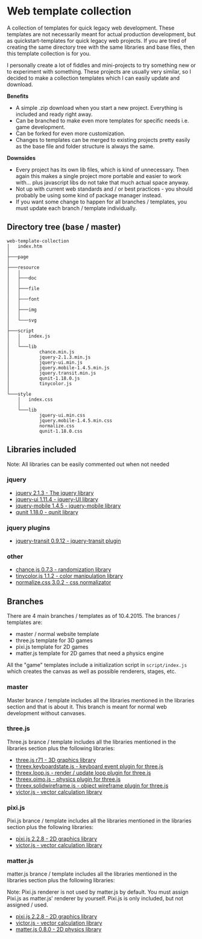 # Web template collection

A collection of templates for quick legacy web development. These templates are not necessarily meant for actual production development, but as quickstart-templates for quick legacy web projects. If you are tired of creating the same directory tree with the same libraries and base files, then this template collection is for you.

I personally create a lot of fiddles and mini-projects to try something new or to experiment with something. These projects are usually very similar, so I decided to make a collection templates which I can easily update and download.

**Benefits**

* A simple .zip download when you start a new project. Everything is included and ready right away.
* Can be branched to make even more templates for specific needs i.e. game development.
* Can be forked for even more customization.
* Changes to templates can be merged to existing projects pretty easily as the base file and folder structure is always the same.

**Downsides**

* Every project has its own lib files, which is kind of unnecessary. Then again this makes a single project more portable and easier to work with... plus javascript libs do not take that much actual space anyway.
* Not up with current web standards and / or best practices - you should probably be using some kind of package manager instead.
* If you want some change to happen for all branches / templates, you must update each branch / template individually.

## Directory tree (base / master)

```
web-template-collection
│   index.htm
│
├───page
│
├───resource
│   │
│   ├───doc
│   │
│   ├───file
│   │
│   ├───font
│   │
│   ├───img
│   │
│   └───svg
│
├───script
│   │   index.js
│   │
│   └───lib
│           chance.min.js
│           jquery-2.1.3.min.js
│           jquery-ui.min.js
│           jquery.mobile-1.4.5.min.js
│           jquery.transit.min.js
│           qunit-1.18.0.js
│           tinycolor.js
│
└───style
    │   index.css
    │
    └───lib
            jquery-ui.min.css
            jquery.mobile-1.4.5.min.css
            normalize.css
            qunit-1.18.0.css
```


## Libraries included

Note: All libraries can be easily commented out when not needed

### jquery

* [jquery 2.1.3 - The jquery library](http://jquery.com/)
* [jquery-ui 1.11.4 - jquery-UI library](http://jqueryui.com/)
* [jquery-mobile 1.4.5 - jquery-mobile library](http://jquerymobile.com/)
* [qunit 1.18.0 - qunit library](https://qunitjs.com/)

### jquery plugins

* [jquery-transit 0.9.12 - jquery-transit plugin](http://ricostacruz.com/jquery.transit/)

### other

* [chance.js 0.7.3 - randomization library](http://chancejs.com/#)
* [tinycolor.js 1.1.2 - color manipulation library](https://github.com/bgrins/TinyColor)
* [normalize.css 3.0.2 - css normalizator](http://necolas.github.io/normalize.css/)


## Branches

There are 4 main branches / templates as of 10.4.2015. The brances / templates are:

* master / normal website template
* three.js template for 3D games
* pixi.js template for 2D games
* matter.js template for 2D games that need a physics engine

All the "game" templates include a initialization script in `script/index.js` which creates the canvas as well as possible renderers, stages, etc.

### master

Master brance / template includes all the libraries mentioned in the libraries section and that is about it. This branch is meant for normal web development without canvases.

### three.js

Three.js brance / template includes all the libraries mentioned in the libraries section plus the following libraries:

* [three.js r71 - 3D graphics library](http://threejs.org/)
* [threex.keyboardstate.js - keyboard event plugin for three.js](http://www.threejsgames.com/extensions/)
* [threex.loop.js - render / update loop plugin for three.js](http://www.threejsgames.com/extensions/)
* [threex.oimo.js - physics plugin for three.js](http://www.threejsgames.com/extensions/)
* [threex.solidwireframe.js - object wireframe plugin for three.js](http://www.threejsgames.com/extensions/)
* [victor.js - vector calculation library](http://victorjs.org/)

### pixi.js

Pixi.js brance / template includes all the libraries mentioned in the libraries section plus the following libraries:

* [pixi.js 2.2.8 - 2D graphics library](http://www.pixijs.com/)
* [victor.js - vector calculation library](http://victorjs.org/)

### matter.js

matter.js brance / template includes all the libraries mentioned in the libraries section plus the following libraries:

Note: Pixi.js renderer is not used by matter.js by default. You must assign Pixi.js as matter.js' renderer by yourself. Pixi.js is only included, but not assigned / used.

* [pixi.js 2.2.8 - 2D graphics library](http://www.pixijs.com/) 
* [victor.js - vector calculation library](http://victorjs.org/)
* [matter.js 0.8.0 - 2D physics library](http://brm.io/matter-js/)
